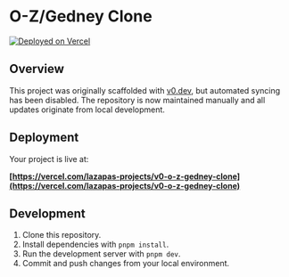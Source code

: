 # O-Z/Gedney Clone

[![Deployed on Vercel](https://img.shields.io/badge/Deployed%20on-Vercel-black?style=for-the-badge&logo=vercel)](https://vercel.com/lazapas-projects/v0-o-z-gedney-clone)

## Overview

This project was originally scaffolded with [v0.dev](https://v0.dev), but automated syncing has been disabled. The repository is now maintained manually and all updates originate from local development.

## Deployment

Your project is live at:

**[https://vercel.com/lazapas-projects/v0-o-z-gedney-clone](https://vercel.com/lazapas-projects/v0-o-z-gedney-clone)**

## Development

1. Clone this repository.
2. Install dependencies with `pnpm install`.
3. Run the development server with `pnpm dev`.
4. Commit and push changes from your local environment.
